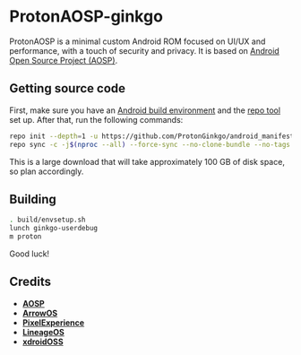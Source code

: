 # ProtonAOSP-ginkgo

ProtonAOSP is a minimal custom Android ROM focused on UI/UX and performance, with a touch of security and privacy. It is based on [Android Open Source Project (AOSP)](https://source.android.com/).

## Getting source code

First, make sure you have an [Android build environment](https://source.android.com/setup/build/initializing) and the [repo tool](https://source.android.com/setup/build/downloading) set up. After that, run the following commands:

```bash
repo init --depth=1 -u https://github.com/ProtonGinkgo/android_manifest -b sc
repo sync -c -j$(nproc --all) --force-sync --no-clone-bundle --no-tags
```

This is a large download that will take approximately 100 GB of disk space, so plan accordingly.

## Building
```bash
. build/envsetup.sh
lunch ginkgo-userdebug
m proton
```

Good luck!

## Credits
* [**AOSP**](https://android.googlesource.com)
* [**ArrowOS**](https://github.com/ArrowOS)
* [**PixelExperience**](https://github.com/PixelExperience)
* [**LineageOS**](https://github.com/LineageOS)
* [**xdroidOSS**](https://github.com/xdroid-oss)

